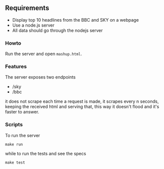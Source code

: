 ## Requirements

 * Display top 10 headlines from the BBC and SKY on a webpage
 * Use a node.js server
 * All data should go through the nodejs server

### Howto

Run the server and open `mashup.html`.

### Features

The server exposes two endpoints

 * /sky
 * /bbc

it does not scrape each time a request is made, it scrapes every n seconds, keeping 
the received html and serving that, this way it doesn't flood and it's faster to answer.


### Scripts

To run the server 

    make run

while to run the tests and see the specs

    make test